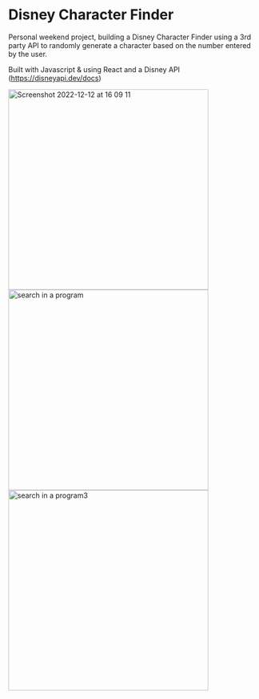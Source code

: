 # Disney Character Finder

Personal weekend project, building a Disney Character Finder using a 3rd party API to randomly generate a character based on the number entered by the user.


Built with Javascript & using React and a Disney API (https://disneyapi.dev/docs)

<img width="400" alt="Screenshot 2022-12-12 at 16 09 11" src="https://user-images.githubusercontent.com/104928354/212324078-4fe2f03c-5c7c-4a65-8915-c8c12135f24c.png">
<img width="400" alt="search in a program" src="https://user-images.githubusercontent.com/104928354/212324093-764803a4-4734-4057-a3c6-6ed3d77e40ba.png">
<img width="400" alt="search in a program3" src="https://user-images.githubusercontent.com/104928354/212324117-eecf1c49-6c95-46c5-93e0-c097c55c6ae6.png">
